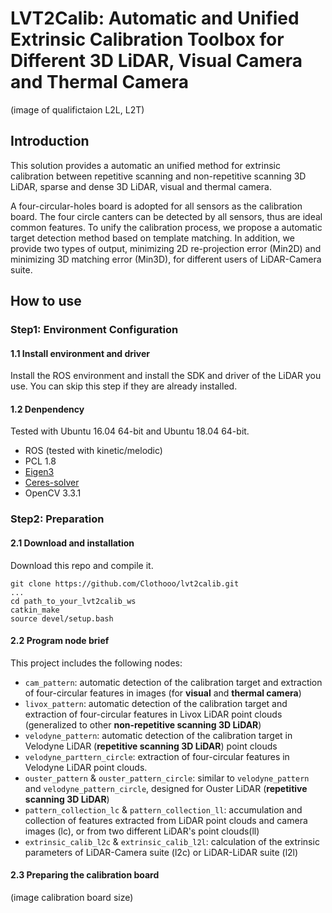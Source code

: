 # LVT2Calib: Automatic and Unified Extrinsic Calibration Toolbox for Different 3D LiDAR, Visual Camera and Thermal Camera

(image of qualifictaion L2L, L2T)

## Introduction

This solution provides a automatic an unified method for extrinsic calibration between repetitive scanning and non-repetitive scanning 3D LiDAR, sparse and dense 3D LiDAR, visual  and thermal camera.

A four-circular-holes board is adopted for all sensors as the calibration board. The four circle canters can be detected by all sensors, thus are ideal common features. To unify the calibration process, we propose a automatic target detection method based on template matching. In addition, we provide two types of output, minimizing 2D re-projection error (Min2D) and minimizing 3D matching error (Min3D), for different users of LiDAR-Camera suite.

## How to use

### Step1: Environment Configuration

#### 1.1 Install environment and driver

Install the ROS  environment and install the SDK and driver of the LiDAR you use. You can skip this step if they are already installed.

#### 1.2 Denpendency

Tested with Ubuntu 16.04 64-bit and Ubuntu 18.04 64-bit.

- ROS (tested with kinetic/melodic)
- PCL 1.8
- [Eigen3](http://eigen.tuxfamily.org/index.php?title=Main_Page)
- [Ceres-solver](http://ceres-solver.org/)
- OpenCV 3.3.1

### Step2: Preparation

#### 2.1 Download and installation

Download this repo and compile it.

```
git clone https://github.com/Clothooo/lvt2calib.git
...
cd path_to_your_lvt2calib_ws
catkin_make
source devel/setup.bash
```

#### 2.2 Program node brief

This project includes the following nodes:

- `cam_pattern`: automatic detection of the calibration target and extraction of four-circular features in images (for **visual** and **thermal camera**)
- `livox_pattern`: automatic detection of the calibration target and extraction of four-circular features in Livox LiDAR point clouds (generalized to other **non-repetitive scanning 3D LiDAR**)
- `velodyne_pattern`: automatic detection of the calibration target in Velodyne LiDAR (**repetitive scanning 3D LiDAR**) point clouds
- `velodyne_parttern_circle`: extraction of four-circular features in Velodyne LiDAR point clouds.
- `ouster_pattern` & `ouster_pattern_circle`: similar to `velodyne_pattern` and `velodyne_pattern_circle`, designed for Ouster LiDAR (**repetitive scanning 3D LiDAR**)
- `pattern_collection_lc` & `pattern_collection_ll`:  accumulation and collection of features extracted from LiDAR point clouds and camera images (lc), or from two different LiDAR's point clouds(ll)
- `extrinsic_calib_l2c` & `extrinsic_calib_l2l`: calculation of the extrinsic parameters of LiDAR-Camera suite (l2c) or LiDAR-LiDAR suite (l2l)

#### 2.3 Preparing the calibration board

(image calibration board size)


